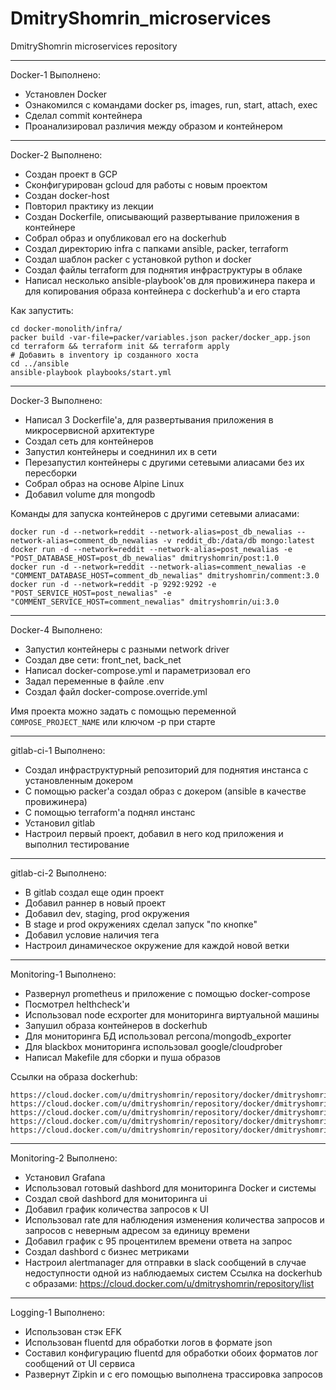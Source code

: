 # DmitryShomrin_microservices
DmitryShomrin microservices repository

***
Docker-1
Выполнено:
 - Установлен Docker
 - Ознакомился с командами docker ps, images, run, start, attach, exec
 - Сделал commit контейнера
 - Проанализировал различия между образом и контейнером

***
Docker-2
Выполнено:
 - Создан проект в GCP
 - Сконфигурирован gcloud для работы с новым проектом
 - Создан docker-host
 - Повторил практику из лекции
 - Создан Dockerfile, описывающий развертывание приложения в контейнере
 - Собрал образ и опубликовал его на dockerhub
 - Создал директорию infra с папками ansible, packer, terraform
 - Создал шаблон packer с установкой python и docker
 - Создал файлы terraform для поднятия инфраструктуры в облаке
 - Написал несколько ansible-playbook'ов для провижинера пакера и для копирования образа контейнера с dockerhub'а и его старта

 Как запустить:
 ```
cd docker-monolith/infra/
packer build -var-file=packer/variables.json packer/docker_app.json 
cd terraform && terraform init && terraform apply
# Добавить в inventory ip созданного хоста
cd ../ansible 
ansible-playbook playbooks/start.yml
```

***
Docker-3
Выполнено:
 - Написал 3 Dockerfile'а, для развертывания приложения в микросервисной архитектуре
 - Создал сеть для контейнеров
 - Запустил контейнеры и соеднинил их в сети
 - Перезапустил контейнеры с другими сетевыми алиасами без их пересборки
 - Собрал образ на основе Alpine Linux
 - Добавил volume для mongodb

Команды для запуска контейнеров с другими сетевыми алиасами:
```
docker run -d --network=reddit --network-alias=post_db_newalias --network-alias=comment_db_newalias -v reddit_db:/data/db mongo:latest
docker run -d --network=reddit --network-alias=post_newalias -e "POST_DATABASE_HOST=post_db_newalias" dmitryshomrin/post:1.0
docker run -d --network=reddit --network-alias=comment_newalias -e "COMMENT_DATABASE_HOST=comment_db_newalias" dmitryshomrin/comment:3.0
docker run -d --network=reddit -p 9292:9292 -e "POST_SERVICE_HOST=post_newalias" -e "COMMENT_SERVICE_HOST=comment_newalias" dmitryshomrin/ui:3.0

```

***
Docker-4
Выполнено:
 - Запустил контейнеры с разными network driver
 - Создал две сети: front_net, back_net
 - Написал docker-compose.yml и параметризовал его
 - Задал переменные в файле .env
 - Создал файл docker-compose.override.yml

Имя проекта можно задать с помощью переменной `COMPOSE_PROJECT_NAME` или ключом -p при старте

***
gitlab-ci-1
Выполнено:
 - Создал инфраструктурный репозиторий для поднятия инстанса с установленным докером
 - С помощью packer'а создал образ с докером (ansible в качестве провижинера)
 - С помощью terraform'а поднял инстанс
 - Установил gitlab
 - Настроил первый проект, добавил в него код приложения и выполнил тестирование

***
gitlab-ci-2
Выполнено:
 - В gitlab создал еще один проект
 - Добавил раннер в новый проект
 - Добавил dev, staging, prod окружения
 - В stage и prod окружениях сделал запуск "по кнопке"
 - Добавил условие наличия тега
 - Настроил динамическое окружение для каждой новой ветки

***
Monitoring-1
Выполнено:
 - Развернул prometheus и приложение с помощью docker-compose
 - Посмотрел helthcheck'и
 - Использовал node ecxporter для мониторинга виртуальной машины
 - Запушил образа контейнеров в dockerhub
 - Для мониторинга БД использовал percona/mongodb_exporter
 - Для blackbox мониторинга использовал google/cloudprober
 - Написал Makefile для сборки и пуша образов

Ссылки на образа dockerhub:
 ```
https://cloud.docker.com/u/dmitryshomrin/repository/docker/dmitryshomrin/cloudprober
https://cloud.docker.com/u/dmitryshomrin/repository/docker/dmitryshomrin/cloudprober
https://cloud.docker.com/u/dmitryshomrin/repository/docker/dmitryshomrin/ui
https://cloud.docker.com/u/dmitryshomrin/repository/docker/dmitryshomrin/post
https://cloud.docker.com/u/dmitryshomrin/repository/docker/dmitryshomrin/comment
 ```

***
Monitoring-2
Выполнено:
 - Установил Grafana
 - Использовал готовый dashbord для мониторинга Docker и системы
 - Создал свой dashbord для мониторинга ui
 - Добавил график количества запросов к UI
 - Использовал rate для наблюдения изменения количества запросов и запросов с неверным адресом за единицу времени
 - Добавил график с 95 процентилем времени ответа на запрос
 - Создал dashbord с бизнес метриками
 - Настроил alertmanager для отправки в slack сообщений в случае недоступности одной из наблюдаемых систем
Ссылка на dockerhub с образами:
https://cloud.docker.com/u/dmitryshomrin/repository/list

***
Logging-1
Выполнено:
 - Использован стэк EFK
 - Использован fluentd для обработки логов в формате json
 - Составил конфигурацию fluentd для обработки обоих форматов лог сообщений от UI сервиса
 - Развернут Zipkin и с его помощью выполнена трассировка запросов
